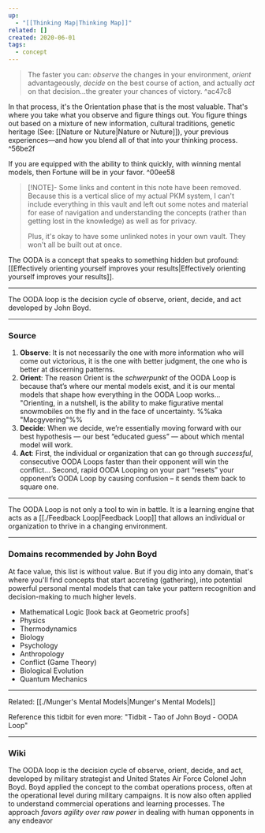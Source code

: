 ```yaml
---
up:
  - "[[Thinking Map|Thinking Map]]"
related: []
created: 2020-06-01
tags:
  - concept
---
```


> The faster you can: *observe* the changes in your environment, *orient* advantageously, *decide* on the best course of action, and actually *act* on that decision...the greater your chances of victory. ^ac47c8

In that process, it's the Orientation phase that is the most valuable. That's where you take what you observe and figure things out. You figure things out based on a mixture of new information, cultural traditions, genetic heritage (See: [[Nature or Nuture|Nature or Nuture]]), your previous experiences—and how you blend all of that into your thinking process. ^56be2f

If you are equipped with the ability to think quickly, with winning mental models, then Fortune will be in your favor.  ^00ee58

> [!NOTE]- Some links and content in this note have been removed.
> Because this is a vertical slice of my actual PKM system, I can't include everything in this vault and left out some notes and material for ease of navigation and understanding the concepts (rather than getting lost in the knowledge) as well as for privacy. 
>  
> Plus, it's okay to have some unlinked notes in your own vault. They won't all be built out at once.

The OODA is a concept that speaks to something hidden but profound: [[Effectively orienting yourself improves your results|Effectively orienting yourself improves your results]].

---
The OODA loop is the decision cycle of observe, orient, decide, and act developed by John Boyd.

---
### Source
1. **Observe**: It is not necessarily the one with more information who will come out victorious, it is the one with better judgment, the one who is better at discerning patterns.
1. **Orient**: The reason Orient is the *schwerpunkt* of the OODA Loop is because that’s where our mental models exist, and it is our mental models that shape how everything in the OODA Loop works... "Orienting, in a nutshell, is the ability to make figurative mental snowmobiles on the fly and in the face of uncertainty. %%aka "Macgyvering"%%
1. **Decide**: When we decide, we’re essentially moving forward with our best hypothesis — our best “educated guess” — about which mental model will work.
1. **Act**: First, the individual or organization that can go through *successful*, consecutive OODA Loops faster than their opponent will win the conflict... Second, rapid OODA Looping on your part “resets” your opponent’s OODA Loop by causing confusion – it sends them back to square one.

---
The OODA Loop is not only a tool to win in battle. It is a learning engine that acts as a [[./Feedback Loop|Feedback Loop]] that allows an individual or organization to thrive in a changing environment.

---
### Domains recommended by John Boyd
At face value, this list is without value. But if you dig into any domain, that's where you'll find concepts that start accreting (gathering), into potential powerful personal mental models that can take your pattern recognition and decision-making to much higher levels.

* Mathematical Logic [look back at Geometric proofs]
* Physics
* Thermodynamics
* Biology
* Psychology
* Anthropology
* Conflict (Game Theory)
* Biological Evolution
* Quantum Mechanics 

---
Related: [[./Munger's Mental Models|Munger's Mental Models]]

Reference this tidbit for even more: "Tidbit - Tao of John Boyd - OODA Loop"

---
### Wiki
The OODA loop is the decision cycle of observe, orient, decide, and act, developed by military strategist and United States Air Force Colonel John Boyd. Boyd applied the concept to the combat operations process, often at the operational level during military campaigns. It is now also often applied to understand commercial operations and learning processes. The approach *favors agility over raw power* in dealing with human opponents in any endeavor

